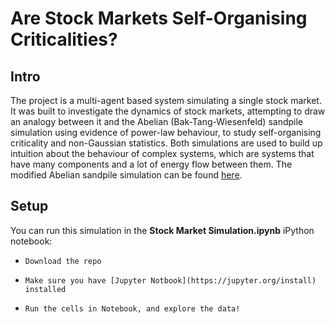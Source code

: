 # Are Stock Markets Self-Organising Criticalities?


## Intro

The project is a multi-agent based system simulating a single stock market. It was built to investigate the dynamics of stock markets, attempting to draw an analogy between it and the Abelian (Bak-Tang-Wiesenfeld) sandpile simulation using evidence of power-law behaviour, to study self-organising criticality and non-Gaussian statistics.  Both simulations are used to build up intuition about the behaviour of complex systems, which are systems that have many components and a lot of energy flow between them. The modified Abelian sandpile simulation can be found [here](https://github.com/NajlaAlariefy/BTW-Sandpile).


## Setup

You can run this simulation in the **Stock Market Simulation.ipynb** iPython notebook:   

*     Download the repo  
*     Make sure you have [Jupyter Notbook](https://jupyter.org/install) installed
*     Run the cells in Notebook, and explore the data!